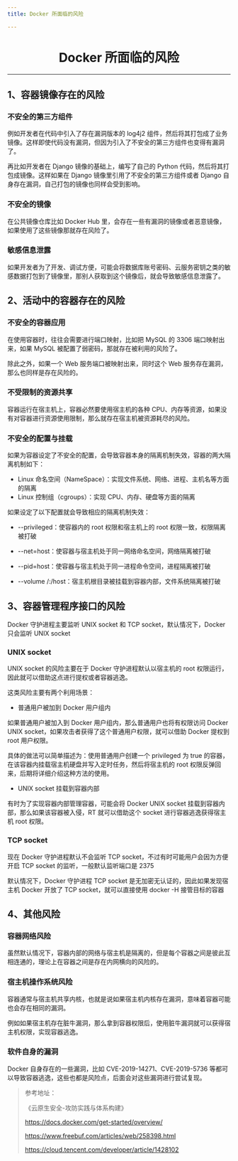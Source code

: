 ```yaml
---
title: Docker 所面临的风险

---
```


<center><h1>Docker 所面临的风险</h1></center>

---

## 1、容器镜像存在的风险

### 不安全的第三方组件

例如开发者在代码中引入了存在漏洞版本的 log4j2 组件，然后将其打包成了业务镜像。这样即使代码没有漏洞，但因为引入了不安全的第三方组件也变得有漏洞了。

再比如开发者在 Django 镜像的基础上，编写了自己的 Python 代码，然后将其打包成镜像。这样如果在  Django 镜像里引用了不安全的第三方组件或者 Django 自身存在漏洞，自己打包的镜像也同样会受到影响。

### 不安全的镜像

在公共镜像仓库比如 Docker Hub 里，会存在一些有漏洞的镜像或者恶意镜像，如果使用了这些镜像那就存在风险了。

### 敏感信息泄露

如果开发者为了开发、调试方便，可能会将数据库账号密码、云服务密钥之类的敏感数据打包到了镜像里，那别人获取到这个镜像后，就会导致敏感信息泄露了。

## 2、活动中的容器存在的风险

### 不安全的容器应用

在使用容器时，往往会需要进行端口映射，比如把 MySQL 的 3306 端口映射出来，如果 MySQL 被配置了弱密码，那就存在被利用的风险了。

除此之外，如果一个 Web 服务端口被映射出来，同时这个 Web 服务存在漏洞，那么也同样是存在风险的。

### 不受限制的资源共享

容器运行在宿主机上，容器必然要使用宿主机的各种 CPU、内存等资源，如果没有对容器进行资源使用限制，那么就存在宿主机被资源耗尽的风险。

### 不安全的配置与挂载

如果为容器设定了不安全的配置，会导致容器本身的隔离机制失效，容器的两大隔离机制如下：

- Linux 命名空间（NameSpace）：实现文件系统、网络、进程、主机名等方面的隔离
- Linux 控制组（cgroups）：实现 CPU、内存、硬盘等方面的隔离

如果设定了以下配置就会导致相应的隔离机制失效：

- --privileged：使容器内的 root 权限和宿主机上的 root 权限一致，权限隔离被打破
- --net=host：使容器与宿主机处于同一网络命名空间，网络隔离被打破

- --pid=host：使容器与宿主机处于同一进程命令空间，进程隔离被打破
- --volume /:/host：宿主机根目录被挂载到容器内部，文件系统隔离被打破

## 3、容器管理程序接口的风险

Docker 守护进程主要监听 UNIX socket 和 TCP socket，默认情况下，Docker 只会监听 UNIX socket

### UNIX socket

UNIX socket 的风险主要在于 Docker 守护进程默认以宿主机的 root 权限运行，因此就可以借助这点进行提权或者容器逃逸。

这类风险主要有两个利用场景：

- 普通用户被加到 Docker 用户组内

如果普通用户被加入到 Docker 用户组内，那么普通用户也将有权限访问 Docker UNIX socket，如果攻击者获得了这个普通用户权限，就可以借助 Docker 提权到 root 用户权限。

具体的做法可以简单描述为：使用普通用户创建一个 privileged 为 true 的容器，在该容器内挂载宿主机硬盘并写入定时任务，然后将宿主机的 root 权限反弹回来，后期将详细介绍这种方法的使用。

- UNIX socket 挂载到容器内部

有时为了实现容器内部管理容器，可能会将 Docker UNIX socket 挂载到容器内部，那么如果该容器被入侵，RT 就可以借助这个 socket 进行容器逃逸获得宿主机 root 权限。 

### TCP socket

现在 Docker 守护进程默认不会监听 TCP socket，不过有时可能用户会因为方便开启 TCP socket 的监听，一般默认监听端口是 2375

默认情况下，Docker 守护进程 TCP socket 是无加密无认证的，因此如果发现宿主机 Docker 开放了 TCP socket，就可以直接使用 docker -H 接管目标的容器

## 4、其他风险

### 容器网络风险

虽然默认情况下，容器内部的网络与宿主机是隔离的，但是每个容器之间是彼此互相连通的，理论上在容器之间是存在内网横向的风险的。

### 宿主机操作系统风险

容器通常与宿主机共享内核，也就是说如果宿主机内核存在漏洞，意味着容器可能也会存在相同的漏洞。

例如如果宿主机存在脏牛漏洞，那么拿到容器权限后，使用脏牛漏洞就可以获得宿主机权限，实现容器逃逸。

### 软件自身的漏洞

Docker 自身存在的一些漏洞，比如 CVE-2019-14271、CVE-2019-5736 等都可以导致容器逃逸，这些也都是风险点，后面会对这些漏洞进行尝试复现。

> 参考地址：
>
> 《云原生安全-攻防实践与体系构建》
>
> https://docs.docker.com/get-started/overview/
>
> https://www.freebuf.com/articles/web/258398.html
>
> https://cloud.tencent.com/developer/article/1428102

<Vssue />

<script>
export default {
    mounted () {
      this.$page.lastUpdated = "2022年4月15日"
    }
  }
</script>

